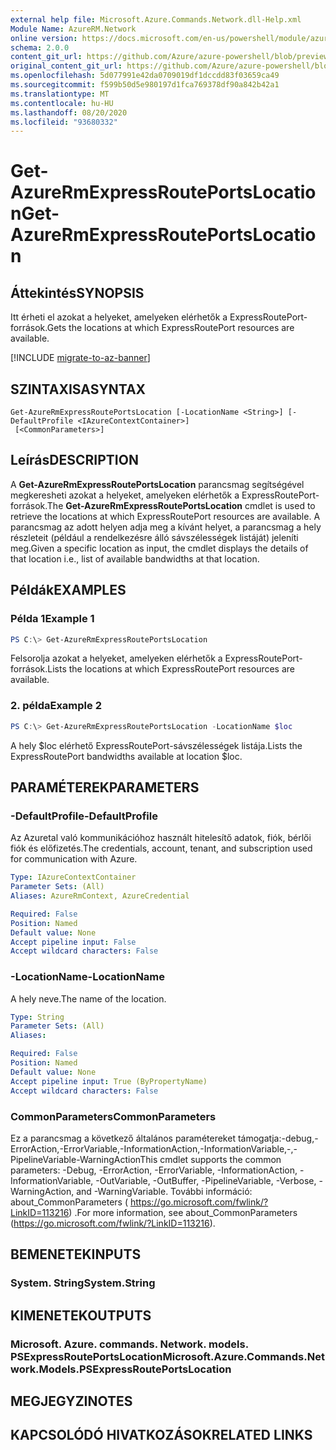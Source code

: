 ```yaml
---
external help file: Microsoft.Azure.Commands.Network.dll-Help.xml
Module Name: AzureRM.Network
online version: https://docs.microsoft.com/en-us/powershell/module/azurerm.network/get-azurermexpressrouteportslocation
schema: 2.0.0
content_git_url: https://github.com/Azure/azure-powershell/blob/preview/src/ResourceManager/Network/Commands.Network/help/Get-AzureRmExpressRoutePortsLocation.md
original_content_git_url: https://github.com/Azure/azure-powershell/blob/preview/src/ResourceManager/Network/Commands.Network/help/Get-AzureRmExpressRoutePortsLocation.md
ms.openlocfilehash: 5d077991e42da0709019df1dccdd83f03659ca49
ms.sourcegitcommit: f599b50d5e980197d1fca769378df90a842b42a1
ms.translationtype: MT
ms.contentlocale: hu-HU
ms.lasthandoff: 08/20/2020
ms.locfileid: "93680332"
---
```

# <span data-ttu-id="5cf10-101">Get-AzureRmExpressRoutePortsLocation</span><span class="sxs-lookup"><span data-stu-id="5cf10-101">Get-AzureRmExpressRoutePortsLocation</span></span>

## <span data-ttu-id="5cf10-102">Áttekintés</span><span class="sxs-lookup"><span data-stu-id="5cf10-102">SYNOPSIS</span></span>
<span data-ttu-id="5cf10-103">Itt érheti el azokat a helyeket, amelyeken elérhetők a ExpressRoutePort-források.</span><span class="sxs-lookup"><span data-stu-id="5cf10-103">Gets the locations at which ExpressRoutePort resources are available.</span></span>

[!INCLUDE [migrate-to-az-banner](../../includes/migrate-to-az-banner.md)]

## <span data-ttu-id="5cf10-104">SZINTAXISA</span><span class="sxs-lookup"><span data-stu-id="5cf10-104">SYNTAX</span></span>

```
Get-AzureRmExpressRoutePortsLocation [-LocationName <String>] [-DefaultProfile <IAzureContextContainer>]
 [<CommonParameters>]
```

## <span data-ttu-id="5cf10-105">Leírás</span><span class="sxs-lookup"><span data-stu-id="5cf10-105">DESCRIPTION</span></span>
<span data-ttu-id="5cf10-106">A **Get-AzureRmExpressRoutePortsLocation** parancsmag segítségével megkeresheti azokat a helyeket, amelyeken elérhetők a ExpressRoutePort-források.</span><span class="sxs-lookup"><span data-stu-id="5cf10-106">The **Get-AzureRmExpressRoutePortsLocation** cmdlet is used to retrieve the locations at which ExpressRoutePort resources are available.</span></span> <span data-ttu-id="5cf10-107">A parancsmag az adott helyen adja meg a kívánt helyet, a parancsmag a hely részleteit (például a rendelkezésre álló sávszélességek listáját) jeleníti meg.</span><span class="sxs-lookup"><span data-stu-id="5cf10-107">Given a specific location as input, the cmdlet displays the details of that location i.e., list of available bandwidths at that location.</span></span>


## <span data-ttu-id="5cf10-108">Példák</span><span class="sxs-lookup"><span data-stu-id="5cf10-108">EXAMPLES</span></span>

### <span data-ttu-id="5cf10-109">Példa 1</span><span class="sxs-lookup"><span data-stu-id="5cf10-109">Example 1</span></span>
```powershell
PS C:\> Get-AzureRmExpressRoutePortsLocation
```

<span data-ttu-id="5cf10-110">Felsorolja azokat a helyeket, amelyeken elérhetők a ExpressRoutePort-források.</span><span class="sxs-lookup"><span data-stu-id="5cf10-110">Lists the locations at which ExpressRoutePort resources are available.</span></span>

### <span data-ttu-id="5cf10-111">2. példa</span><span class="sxs-lookup"><span data-stu-id="5cf10-111">Example 2</span></span>
```powershell
PS C:\> Get-AzureRmExpressRoutePortsLocation -LocationName $loc
```

<span data-ttu-id="5cf10-112">A hely $loc elérhető ExpressRoutePort-sávszélességek listája.</span><span class="sxs-lookup"><span data-stu-id="5cf10-112">Lists the ExpressRoutePort bandwidths available at location $loc.</span></span>

## <span data-ttu-id="5cf10-113">PARAMÉTEREK</span><span class="sxs-lookup"><span data-stu-id="5cf10-113">PARAMETERS</span></span>

### <span data-ttu-id="5cf10-114">-DefaultProfile</span><span class="sxs-lookup"><span data-stu-id="5cf10-114">-DefaultProfile</span></span>
<span data-ttu-id="5cf10-115">Az Azuretal való kommunikációhoz használt hitelesítő adatok, fiók, bérlői fiók és előfizetés.</span><span class="sxs-lookup"><span data-stu-id="5cf10-115">The credentials, account, tenant, and subscription used for communication with Azure.</span></span>

```yaml
Type: IAzureContextContainer
Parameter Sets: (All)
Aliases: AzureRmContext, AzureCredential

Required: False
Position: Named
Default value: None
Accept pipeline input: False
Accept wildcard characters: False
```

### <span data-ttu-id="5cf10-116">-LocationName</span><span class="sxs-lookup"><span data-stu-id="5cf10-116">-LocationName</span></span>
<span data-ttu-id="5cf10-117">A hely neve.</span><span class="sxs-lookup"><span data-stu-id="5cf10-117">The name of the location.</span></span>

```yaml
Type: String
Parameter Sets: (All)
Aliases:

Required: False
Position: Named
Default value: None
Accept pipeline input: True (ByPropertyName)
Accept wildcard characters: False
```

### <span data-ttu-id="5cf10-118">CommonParameters</span><span class="sxs-lookup"><span data-stu-id="5cf10-118">CommonParameters</span></span>
<span data-ttu-id="5cf10-119">Ez a parancsmag a következő általános paramétereket támogatja:-debug,-ErrorAction,-ErrorVariable,-InformationAction,-InformationVariable,-,-PipelineVariable-WarningAction</span><span class="sxs-lookup"><span data-stu-id="5cf10-119">This cmdlet supports the common parameters: -Debug, -ErrorAction, -ErrorVariable, -InformationAction, -InformationVariable, -OutVariable, -OutBuffer, -PipelineVariable, -Verbose, -WarningAction, and -WarningVariable.</span></span> <span data-ttu-id="5cf10-120">További információ: about_CommonParameters ( https://go.microsoft.com/fwlink/?LinkID=113216) .</span><span class="sxs-lookup"><span data-stu-id="5cf10-120">For more information, see about_CommonParameters (https://go.microsoft.com/fwlink/?LinkID=113216).</span></span>

## <span data-ttu-id="5cf10-121">BEMENETEK</span><span class="sxs-lookup"><span data-stu-id="5cf10-121">INPUTS</span></span>

### <span data-ttu-id="5cf10-122">System. String</span><span class="sxs-lookup"><span data-stu-id="5cf10-122">System.String</span></span>

## <span data-ttu-id="5cf10-123">KIMENETEK</span><span class="sxs-lookup"><span data-stu-id="5cf10-123">OUTPUTS</span></span>

### <span data-ttu-id="5cf10-124">Microsoft. Azure. commands. Network. models. PSExpressRoutePortsLocation</span><span class="sxs-lookup"><span data-stu-id="5cf10-124">Microsoft.Azure.Commands.Network.Models.PSExpressRoutePortsLocation</span></span>

## <span data-ttu-id="5cf10-125">MEGJEGYZI</span><span class="sxs-lookup"><span data-stu-id="5cf10-125">NOTES</span></span>

## <span data-ttu-id="5cf10-126">KAPCSOLÓDÓ HIVATKOZÁSOK</span><span class="sxs-lookup"><span data-stu-id="5cf10-126">RELATED LINKS</span></span>
